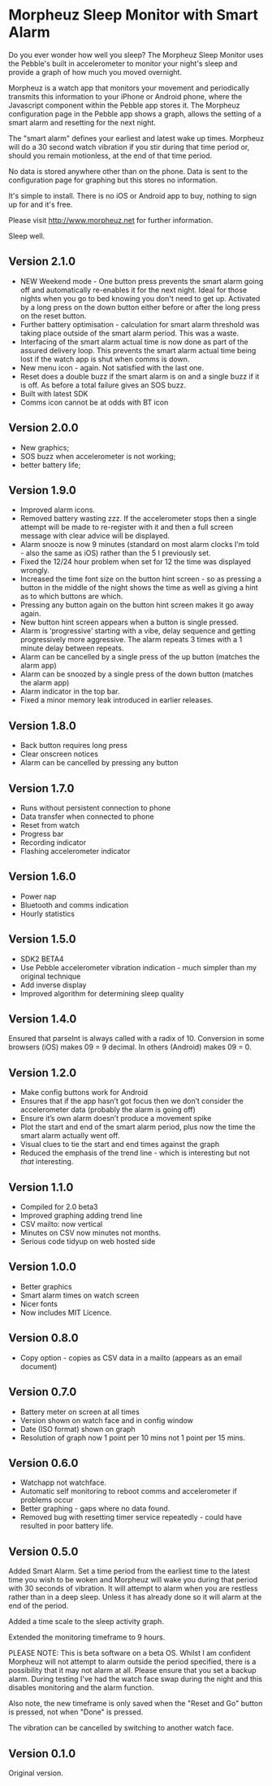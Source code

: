 Morpheuz Sleep Monitor with Smart Alarm
=======================================

Do you ever wonder how well you sleep? The Morpheuz Sleep Monitor uses the Pebble's built in accelerometer to monitor your night's sleep and provide a graph of how much you moved overnight.

Morpheuz is a watch app that monitors your movement and periodically transmits this information to your iPhone or Android phone, where the Javascript component within the Pebble app stores it. The Morpheuz configuration page in the Pebble app shows a graph, allows the setting of a smart alarm and resetting for the next night.

The "smart alarm" defines your earliest and latest wake up times. Morpheuz will do a 30 second watch vibration if you stir during that time period or, should you remain motionless, at the end of that time period.

No data is stored anywhere other than on the phone. Data is sent to the configuration page for graphing but this stores no information.

It's simple to install. There is no iOS or Android app to buy, nothing to sign up for and it's free.

Please visit http://www.morpheuz.net for further information.

Sleep well.

Version 2.1.0
----------------
* NEW Weekend mode - One button press prevents the smart alarm going
off and automatically re-enables it for the next night. Ideal for those
nights when you go to bed knowing you don't need to get up. Activated
by a long press on the down button either before or after the long
press on the reset button.
* Further battery optimisation - calculation for smart alarm threshold
was taking place outside of the smart alarm period. This was a waste.
* Interfacing of the smart alarm actual time is now done as part of the
assured delivery loop. This prevents the smart alarm actual time being
lost if the watch app is shut when comms is down.
* New menu icon - again. Not satisfied with the last one.
* Reset does a double buzz if the smart alarm is on and a single buzz
if it is off. As before a total failure gives an SOS buzz.
* Built with latest SDK
* Comms icon cannot be at odds with BT icon

Version 2.0.0
----------------
* New graphics; 
* SOS buzz when accelerometer is not working; 
* better battery life;

Version 1.9.0
-------------
* Improved alarm icons.
* Removed battery wasting zzz. If the accelerometer stops then a single attempt will be made to re-register with it and then a full screen message with clear advice will be displayed.
* Alarm snooze is now 9 minutes (standard on most alarm clocks I’m told - also the same as iOS) rather than the 5 I previously set.
* Fixed the 12/24 hour problem when set for 12 the time was displayed wrongly.
* Increased the time font size on the button hint screen - so as pressing a button in the middle of the night shows the time as well as giving a hint as to which buttons are which.
* Pressing any button again on the button hint screen makes it go away again.
* New button hint screen appears when a button is single pressed.
* Alarm is ‘progressive’ starting with a vibe, delay sequence and getting progressively more aggressive. The alarm repeats 3 times with a 1 minute delay between repeats.
* Alarm can be cancelled by a single press of the up button (matches the alarm app)
* Alarm can be snoozed by a single press of the down button (matches the alarm app)
* Alarm indicator in the top bar.
* Fixed a minor memory leak introduced in earlier releases.

Version 1.8.0
-------------
* Back button requires long press
* Clear onscreen notices
* Alarm can be cancelled by pressing any button

Version 1.7.0
-------------
* Runs without persistent connection to phone
* Data transfer when connected to phone
* Reset from watch
* Progress bar
* Recording indicator
* Flashing accelerometer indicator

Version 1.6.0
-------------
* Power nap
* Bluetooth and comms indication
* Hourly statistics

Version 1.5.0
-------------
* SDK2 BETA4
* Use Pebble accelerometer vibration indication - much simpler than my
original technique
* Add inverse display
* Improved algorithm for determining sleep quality

Version 1.4.0
-------------
Ensured that parseInt is always called with a radix of 10. Conversion in some browsers (iOS) makes 09 = 9 decimal. In others (Android) makes 09 = 0. 

Version 1.2.0
-------------
* Make config buttons work for Android
* Ensures that if the app hasn’t got focus then we don’t consider the
accelerometer data (probably the alarm is going off)
* Ensure it’s own alarm doesn’t produce a movement spike
* Plot the start and end of the smart alarm period, plus now the time
the smart alarm actually went off.
* Visual clues to tie the start and end times against the graph
* Reduced the emphasis of the trend line - which is interesting but not
*that* interesting.

Version 1.1.0
-------------
* Compiled for 2.0 beta3
* Improved graphing adding trend line
* CSV mailto: now vertical
* Minutes on CSV now minutes not months.
* Serious code tidyup on web hosted side

Version 1.0.0
---------------
* Better graphics
* Smart alarm times on watch screen
* Nicer fonts
* Now includes MIT Licence.

Version 0.8.0
-------------
* Copy option - copies as CSV data in a mailto (appears as an email document)

Version 0.7.0
-------------
* Battery meter on screen at all times
* Version shown on watch face and in config window
* Date (ISO format) shown on graph
* Resolution of graph now 1 point per 10 mins not 1 point per 15 mins.

Version 0.6.0
-------------
* Watchapp not watchface.
* Automatic self monitoring to reboot comms and accelerometer if problems occur
* Better graphing - gaps where no data found.
* Removed bug with resetting timer service repeatedly - could have resulted in poor battery life.

Version 0.5.0
-------------
Added Smart Alarm. Set a time period from the earliest time to the latest time you wish to be woken and Morpheuz will wake you during that period with 30 seconds of vibration. It will attempt to alarm when you are restless rather than in a deep sleep. Unless it has already done so it will alarm at the end of the period.

Added a time scale to the sleep activity graph.

Extended the monitoring timeframe to 9 hours.

PLEASE NOTE: This is beta software on a beta OS. Whilst I am confident Morpheuz will not attempt to alarm outside the period specified, there is a possibility that it may not alarm at all. Please ensure that you set a backup alarm. During testing I've had the watch face swap during the night and this disables monitoring and the alarm function.

Also note, the new timeframe is only saved when the "Reset and Go" button is pressed, not when "Done" is pressed.

The vibration can be cancelled by switching to another watch face.

Version 0.1.0
-------------
Original version.


